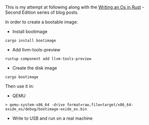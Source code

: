This is my attempt at following along with the [Writing an Os in Rust](https://os.phil-opp.com/) - Second Edition series of blog posts.

In order to create a bootable image:
- Install bootimage
```
cargo install bootimage
```
- Add llvm-tools-preview
```
rustup component add llvm-tools-preview
```
- Create the disk image
```
cargo bootimage
```

Then use it in:
- QEMU
```
> qemu-system-x86_64 -drive format=raw,file=target/x86_64-oxide_os/debug/bootimage-oxide_os.bin
```
- Write to USB and run on a real machine
